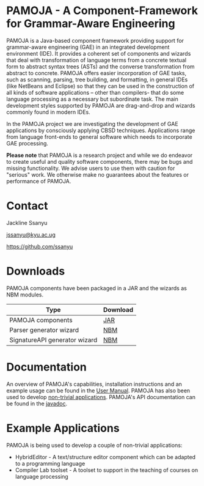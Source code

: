 # PAMOJA - A Component-Framework for Grammar-Aware Engineering
PAMOJA is a Java-based component framework providing support for grammar-aware engineering (GAE) in an integrated development environment (IDE). It provides a coherent set of components and wizards that deal with transformation of language terms from a concrete textual form to abstract syntax trees (ASTs) and the converse transformation from abstract to concrete. PAMOJA offers easier incorporation of GAE tasks, such as scanning, parsing, tree building, and formatting, in general IDEs (like NetBeans and Eclipse) so that they can be used in the construction of all kinds of software applications – other than compilers- that do some language processing as a necessary but subordinate task. The main development styles supported by PAMOJA are drag-and-drop and wizards commonly found in modern IDEs.

In the PAMOJA project we are investigating the development of GAE applications by consciously applying CBSD techniques. Applications range from language front-ends to general software which needs to incorporate GAE processing.

**Please note** that PAMOJA is a research project and while we do endeavor to create useful and quality software components, there may be bugs and missing functionality. We advise users to use them with caution for "serious" work. We otherwise make no guarantees about the features or performance of PAMOJA.

# Contact
Jackline Ssanyu

jssanyu@kyu.ac.ug 

https://github.com/ssanyu

# Downloads
PAMOJA components have been packaged in a JAR and the wizards as NBM modules.

| Type          | Download |
| ------------- | ------------- |
| PAMOJA components  | [JAR](https://github.com/ssanyu/PAMOJA/blob/master/installations/PAMOJAComponents.jar)  |
| Parser generator wizard       |[NBM](https://github.com/ssanyu/PAMOJA/blob/master/installations/org-parser-generatorWizard.nbm)|
| SignatureAPI generator wizard  | [NBM](https://github.com/ssanyu/PAMOJA/blob/master/installations/org-signatureAPI-generatorWizard.nbm) |

# Documentation
An overview of PAMOJA's capabilities, installation instructions and an example usage can be found in the [User Manual](https://github.com/ssanyu/PAMOJA/blob/master/manuals/PAMOJA_end_user_manual.pdf). PAMOJA has also been used to develop [non-trivial applications](https://github.com/ssanyu/PAMOJA#example-applications). PAMOJA's API documentation can be found in the [javadoc](https://ssanyu.github.io/PAMOJA.github.io/).

# Example Applications
PAMOJA is being used to develop a couple of non-trivial applications:
- HybridEditor - A text/structure editor component which can be adapted to a programming language
- Compiler Lab toolset - A toolset to support in the teaching of courses on language processing


